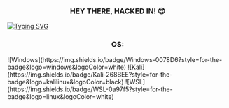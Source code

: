 <h3 align="center">HEY THERE, HACKED IN! 😎</h3>

[![Typing SVG](https://readme-typing-svg.demolab.com?font=Fira+Code&duration=3000&pause=300&color=00F733&center=true&vCenter=true&random=false&width=1000&lines=Hacked+by+h4x0rl33tx)](https://git.io/typing-svg)

<h3 align="center">OS:</h3>
![Windows](https://img.shields.io/badge/Windows-0078D6?style=for-the-badge&logo=windows&logoColor=white) ![Kali](https://img.shields.io/badge/Kali-268BEE?style=for-the-badge&logo=kalilinux&logoColor=black) ![WSL](https://img.shields.io/badge/WSL-0a97f5?style=for-the-badge&logo=linux&logoColor=white)
